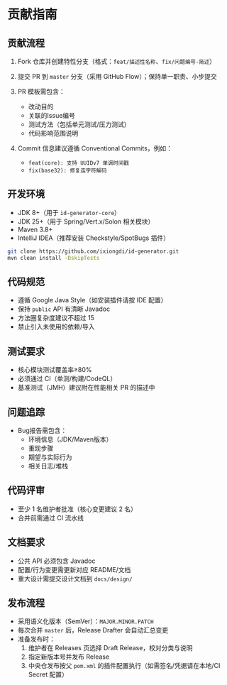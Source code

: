 # 贡献指南

## 贡献流程
1. Fork 仓库并创建特性分支（格式：`feat/描述性名称`、`fix/问题编号-简述`）
2. 提交 PR 到 `master` 分支（采用 GitHub Flow）；保持单一职责、小步提交
3. PR 模板需包含：
   - 改动目的
   - 关联的Issue编号
   - 测试方法（包括单元测试/压力测试）
   - 代码影响范围说明

4. Commit 信息建议遵循 Conventional Commits，例如：
   - `feat(core): 支持 UUIDv7 单调时间戳`
   - `fix(base32): 修复连字符解码`

## 开发环境
- JDK 8+（用于 `id-generator-core`）
- JDK 25+（用于 Spring/Vert.x/Solon 相关模块）
- Maven 3.8+
- IntelliJ IDEA（推荐安装 Checkstyle/SpotBugs 插件）

```bash
git clone https://github.com/ixiongdi/id-generator.git
mvn clean install -DskipTests
```

## 代码规范
- 遵循 Google Java Style（如安装插件请按 IDE 配置）
- 保持 `public` API 有清晰 Javadoc
- 方法圈复杂度建议不超过 15
- 禁止引入未使用的依赖/导入

## 测试要求
- 核心模块测试覆盖率≥80%
- 必须通过 CI（单测/构建/CodeQL）
- 基准测试（JMH）建议附在性能相关 PR 的描述中

## 问题追踪
- Bug报告需包含：
  - 环境信息（JDK/Maven版本）
  - 重现步骤
  - 期望与实际行为
  - 相关日志/堆栈

## 代码评审
- 至少 1 名维护者批准（核心变更建议 2 名）
- 合并前需通过 CI 流水线

## 文档要求
- 公共 API 必须包含 Javadoc
- 配置/行为变更需更新对应 README/文档
- 重大设计需提交设计文档到 `docs/design/`

## 发布流程
- 采用语义化版本（SemVer）：`MAJOR.MINOR.PATCH`
- 每次合并 `master` 后，Release Drafter 会自动汇总变更
- 准备发布时：
  1. 维护者在 Releases 页选择 Draft Release，校对分类与说明
  2. 指定新版本号并发布 Release
  3. 中央仓发布按父 `pom.xml` 的插件配置执行（如需签名/凭据请在本地/CI Secret 配置）